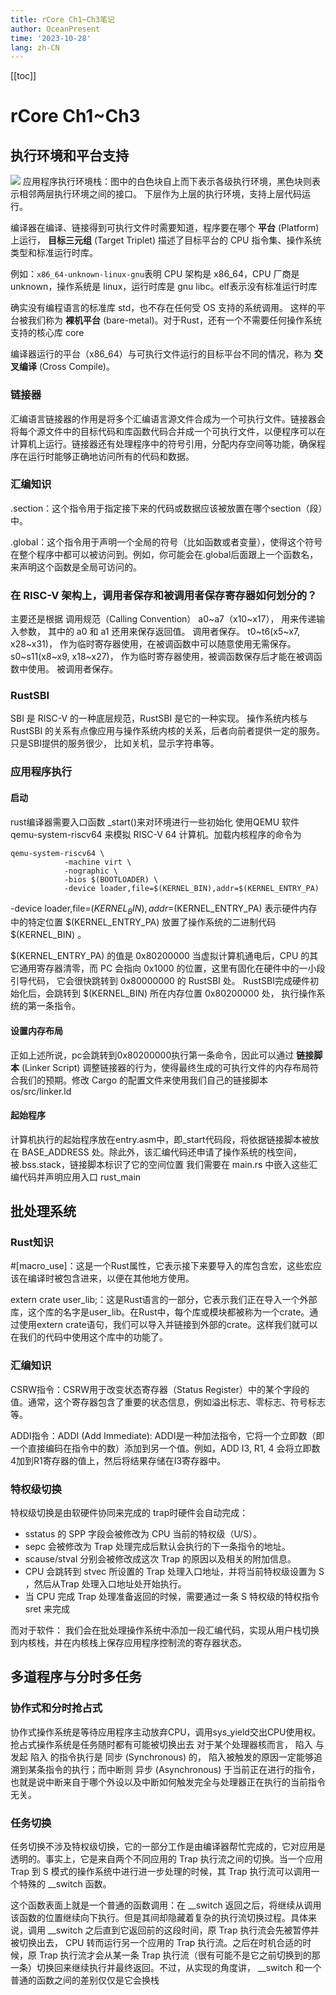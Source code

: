 ```yaml
---
title: rCore Ch1~Ch3笔记
author: OceanPresent
time: '2023-10-28'
lang: zh-CN
---
```


[[toc]]
# rCore Ch1~Ch3

## 执行环境和平台支持

![](http://res.oceanpresent.art/blog/202310292343505.png)
应用程序执行环境栈：图中的白色块自上而下表示各级执行环境，黑色块则表示相邻两层执行环境之间的接口。 下层作为上层的执行环境，支持上层代码运行。

编译器在编译、链接得到可执行文件时需要知道，程序要在哪个 **平台** (Platform) 上运行， **目标三元组** (Target Triplet) 描述了目标平台的 CPU 指令集、操作系统类型和标准运行时库。

例如：`x86_64-unknown-linux-gnu`表明 CPU 架构是 x86_64，CPU 厂商是 unknown，操作系统是 linux，运行时库是 gnu libc。elf表示没有标准运行时库

确实没有编程语言的标准库 std，也不存在任何受 OS 支持的系统调用。 这样的平台被我们称为 **裸机平台** (bare-metal)。对于Rust，还有一个不需要任何操作系统支持的核心库 core

编译器运行的平台（x86_64）与可执行文件运行的目标平台不同的情况，称为 **交叉编译** (Cross Compile)。

### 链接器

汇编语言链接器的作用是将多个汇编语言源文件合成为一个可执行文件。链接器会将每个源文件中的目标代码和库函数代码合并成一个可执行文件，以便程序可以在计算机上运行。链接器还有处理程序中的符号引用，分配内存空间等功能，确保程序在运行时能够正确地访问所有的代码和数据。

### 汇编知识

.section：这个指令用于指定接下来的代码或数据应该被放置在哪个section（段）中。

.global：这个指令用于声明一个全局的符号（比如函数或者变量），使得这个符号在整个程序中都可以被访问到。例如，你可能会在.global后面跟上一个函数名，来声明这个函数是全局可访问的。

### 在 RISC-V 架构上，调用者保存和被调用者保存寄存器如何划分的？

主要还是根据 调用规范（Calling Convention）
a0~a7（x10~x17）， 用来传递输入参数， 其中的 a0 和 a1 还用来保存返回值。 调用者保存。
t0~t6(x5~x7, x28~x31)， 作为临时寄存器使用，在被调函数中可以随意使用无需保存。
s0~s11(x8~x9, x18~x27)， 作为临时寄存器使用，被调函数保存后才能在被调函数中使用。 被调用者保存。

### RustSBI

SBI 是 RISC-V 的一种底层规范，RustSBI 是它的一种实现。 操作系统内核与 RustSBI 的关系有点像应用与操作系统内核的关系，后者向前者提供一定的服务。只是SBI提供的服务很少， 比如关机，显示字符串等。

### 应用程序执行

#### 启动

rust编译器需要入口函数 _start()来对环境进行一些初始化
使用QEMU 软件 qemu-system-riscv64 来模拟 RISC-V 64 计算机。加载内核程序的命令为

```shell
qemu-system-riscv64 \
            -machine virt \
            -nographic \
            -bios $(BOOTLOADER) \
            -device loader,file=$(KERNEL_BIN),addr=$(KERNEL_ENTRY_PA)
```

-device loader,file=$(KERNEL_BIN),addr=$(KERNEL_ENTRY_PA) 表示硬件内存中的特定位置 $(KERNEL_ENTRY_PA) 放置了操作系统的二进制代码 $(KERNEL_BIN) 。 

$(KERNEL_ENTRY_PA) 的值是 0x80200000
当虚拟计算机通电后，CPU 的其它通用寄存器清零，而 PC 会指向 0x1000 的位置，这里有固化在硬件中的一小段引导代码， 它会很快跳转到 0x80000000 的 RustSBI 处。 RustSBI完成硬件初始化后，会跳转到 $(KERNEL_BIN) 所在内存位置 0x80200000 处， 执行操作系统的第一条指令。

#### 设置内存布局

正如上述所说，pc会跳转到0x80200000执行第一条命令，因此可以通过 **链接脚本** (Linker Script) 调整链接器的行为，使得最终生成的可执行文件的内存布局符合我们的预期。修改 Cargo 的配置文件来使用我们自己的链接脚本 os/src/linker.ld

#### 起始程序

计算机执行的起始程序放在entry.asm中，即_start代码段，将依据链接脚本被放在 BASE_ADDRESS 处。除此外，该汇编代码还申请了操作系统的栈空间，被.bss.stack，链接脚本标识了它的空间位置
我们需要在 main.rs 中嵌入这些汇编代码并声明应用入口 rust_main

## 批处理系统

### Rust知识

#[macro_use]：这是一个Rust属性，它表示接下来要导入的库包含宏，这些宏应该在编译时被包含进来，以便在其他地方使用。

extern crate user_lib;：这是Rust语言的一部分，它表示我们正在导入一个外部库，这个库的名字是user_lib。在Rust中，每个库或模块都被称为一个crate。通过使用extern crate语句，我们可以导入并链接到外部的crate。这样我们就可以在我们的代码中使用这个库中的功能了。

### 汇编知识

CSRW指令：CSRW用于改变状态寄存器（Status Register）中的某个字段的值。通常，这个寄存器包含了重要的状态信息，例如溢出标志、零标志、符号标志等。

ADDI指令：ADDI (Add Immediate): ADDI是一种加法指令，它将一个立即数（即一个直接编码在指令中的数）添加到另一个值。例如，ADD I3, R1, 4 会将立即数4加到R1寄存器的值上，然后将结果存储在I3寄存器中。

### 特权级切换

特权级切换是由软硬件协同来完成的
trap时硬件会自动完成：

- sstatus 的 SPP 字段会被修改为 CPU 当前的特权级（U/S）。
- sepc 会被修改为 Trap 处理完成后默认会执行的下一条指令的地址。
- scause/stval 分别会被修改成这次 Trap 的原因以及相关的附加信息。
- CPU 会跳转到 stvec 所设置的 Trap 处理入口地址，并将当前特权级设置为 S ，然后从Trap 处理入口地址处开始执行。
- 当 CPU 完成 Trap 处理准备返回的时候，需要通过一条 S 特权级的特权指令 sret 来完成

而对于软件：
我们会在批处理操作系统中添加一段汇编代码，实现从用户栈切换到内核栈，并在内核栈上保存应用程序控制流的寄存器状态。

## 多道程序与分时多任务

### 协作式和分时抢占式

协作式操作系统是等待应用程序主动放弃CPU，调用sys_yield交出CPU使用权。
抢占式操作系统是任务随时都有可能被切换出去
对于某个处理器核而言， 陷入 与发起 陷入 的指令执行是 同步 (Synchronous) 的， 陷入被触发的原因一定能够追溯到某条指令的执行；而中断则 异步 (Asynchronous) 于当前正在进行的指令，也就是说中断来自于哪个外设以及中断如何触发完全与处理器正在执行的当前指令无关。

### 任务切换

任务切换不涉及特权级切换，它的一部分工作是由编译器帮忙完成的，它对应用是透明的。事实上，它是来自两个不同应用的 Trap 执行流之间的切换。当一个应用 Trap 到 S 模式的操作系统中进行进一步处理的时候，其 Trap 执行流可以调用一个特殊的 __switch 函数。

这个函数表面上就是一个普通的函数调用：在 __switch 返回之后，将继续从调用该函数的位置继续向下执行。但是其间却隐藏着复杂的执行流切换过程。具体来说，调用 __switch 之后直到它返回前的这段时间，原 Trap 执行流会先被暂停并被切换出去， CPU 转而运行另一个应用的 Trap 执行流。之后在时机合适的时候，原 Trap 执行流才会从某一条 Trap 执行流（很有可能不是它之前切换到的那一条）切换回来继续执行并最终返回。不过，从实现的角度讲， __switch 和一个普通的函数之间的差别仅仅是它会换栈